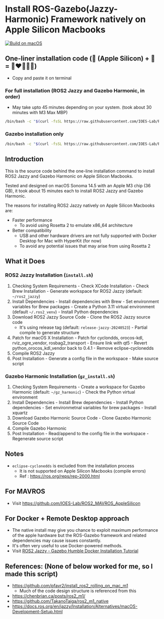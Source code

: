 # Install ROS-Gazebo(Jazzy-Harmonic) Framework natively on Apple Silicon Macbooks

  [![Build on macOS](https://github.com/IOES-Lab/ROS2_Jazzy_MacOS_Native_AppleSilicon/actions/workflows/build.yml/badge.svg)](https://github.com/IOES-Lab/ROS2_Jazzy_MacOS_Native_AppleSilicon/actions/workflows/build.yml)

## One-liner installation code (🍎 (Apple Silicon) + 🤖 = 🚀❤️🤩🎉🥳)
- Copy and paste it on terminal

### For full installation (ROS2 Jazzy and Gazebo Harmonic, in order)
- May take upto 45 minutes depending on your system. (took about 30 minutes with M3 Max MBP)

```bash
/bin/bash -c "$(curl -fsSL https://raw.githubusercontent.com/IOES-Lab/ROS2_Jazzy_MacOS_Native_AppleSilicon/main/install.sh)"
```

### Gazebo installation only

```bash
/bin/bash -c "$(curl -fsSL https://raw.githubusercontent.com/IOES-Lab/ROS2_Jazzy_MacOS_Native_AppleSilicon/main/gz_install.sh)"
```

## Introduction
This is the source code behind the one-line installation command to install ROS2 Jazzy and Gazebo Harmonic on Apple Silicon Macbooks.

Tested and designed on macOS Sonoma 14.5 with an Apple M3 chip (36 GB), it took about 15 minutes each to install ROS2 Jazzy and Gazebo Harmonic.

The reasons for installing ROS2 Jazzy natively on Apple Silicon Macbooks are:
- Faster performance
  - To avoid using Rosetta 2 to emulate x86_64 architecture
- Better compatibility
  - USB and other hardware drivers are not fully supported with Docker Desktop for Mac with HyperKit (for now)
  - To avoid any potential issues that may arise from using Rosetta 2

## What it Does
### ROS2 Jazzy Installation (`install.sh`)
  1. Checking System Requirements
    - Check XCode Installation
    - Check Brew Installation
    - Generate workspace for ROS2 Jazzy (default: `~/ros2_jazzy`)
  2. Install Dependencies
    - Install dependencies with Brew
    - Set environment variables for Brew packages
    - Create a Python 3.11 virtual environment (default `~/.ros2_venv`)
    - Install Python dependencies
  3. Download ROS2 Jazzy Source Code
    - Clone the ROS2 Jazzy source code
      - It's using release tag (default: `release-jazzy-20240523`)
    - Partial compile to generate structure
  4. Patch for macOS X Installation
    - Patch for cyclondds, orocos-kdl, rviz_ogre_vendor, rosbag2_transport
    - Ensure link with qt5
    - Revert python_orocos_kdl_vendor back to 0.4.1
    - Remove eclipse-cyclonedds
  5. Compile ROS2 Jazzy
  6. Post Installation
    - Generate a config file in the workspace
    - Make source script
### Gazebo Harmonic Installation (`gz_install.sh`)
  1. Checking System Requirements
    - Create a workspace for Gazebo Harmonic (default: `~/gz_harmonic`)
    - Check the Python virtual environment
  2. Install Dependencies
    - Install Brew dependencies
    - Install Python dependencies
    - Set environmetnal variables for brew packages
    - Install xquartz
  3. Download Gazebo Harmonic Source Code
    - Clone Gazebo Harmonic Source Code
  4. Compile Gazebo Harmonic
  5. Post Installation
    - Read/append to the config file in the workspace
    - Regenerate source script

## Notes
- `eclipse-cyclonedds` is excluded from the installation process
  - It is not supported on Apple Silicon Macbooks (compile errors)
  - Ref : https://ros.org/reps/rep-2000.html

## For MAVROS
- Visit https://github.com/IOES-Lab/ROS2_MAVROS_AppleSilicon

## For Docker + Remote Desktop approach
- The native install may give you chance to exploit maximum performance of the apple hardware but the ROS-Gazebo framework and related dependencies may cause issues constantly.
- It's often very useful to use Docker-powered methods.
- Visit [ROS2 Jazzy - Gazebo Humble Docker Installation Tutorial](https://dave-ros2.notion.site/Docker-Installation-Manual-efbf75623fc743e9b0e55c94c211a1dd#b581997fcbc0475697d6d021e7d26fb1)

## References: (None of below worked for me, so I made this script)
- https://github.com/pfavr2/install_ros2_rolling_on_mac_m1
  - Much of the code design structure is referenced from this
- https://chenbrian.ca/posts/ros2_m1/
- https://github.com/TakanoTaiga/ros2_m1_native
- https://docs.ros.org/en/jazzy/Installation/Alternatives/macOS-Development-Setup.html
